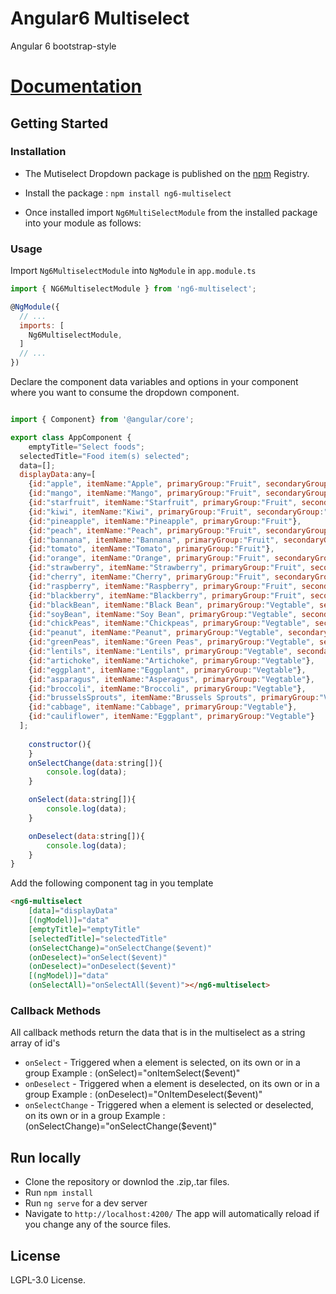 # Angular6 Multiselect
Angular 6 bootstrap-style


# [Documentation](https://github.com/daniel-brenot/ng6-multiselect)

## Getting Started
### Installation
- The Mutiselect Dropdown package is published on the [npm](https://www.npmjs.com/package/ng6-multiselect) Registry. 
- Install the package :
    `npm install ng6-multiselect`

- Once installed import `Ng6MultiSelectModule` from the installed package into your module as follows:

### Usage
Import `Ng6MultiselectModule` into `NgModule` in `app.module.ts`
```js
import { NG6MultiselectModule } from 'ng6-multiselect';

@NgModule({
  // ...
  imports: [
    Ng6MultiselectModule,
  ]
  // ...
})

```

Declare the component data variables and options in your component where you want to consume the dropdown component.

```js

import { Component} from '@angular/core';

export class AppComponent {
    emptyTitle="Select foods";
  selectedTitle="Food item(s) selected";
  data=[];
  displayData:any=[
    {id:"apple", itemName:"Apple", primaryGroup:"Fruit", secondaryGroup:"Tree Grown"},
    {id:"mango", itemName:"Mango", primaryGroup:"Fruit", secondaryGroup:"Tree Grown"},
    {id:"starfruit", itemName:"Starfruit", primaryGroup:"Fruit", secondaryGroup:"Tree Grown"},
    {id:"kiwi", itemName:"Kiwi", primaryGroup:"Fruit", secondaryGroup:"Vine Grown"},
    {id:"pineapple", itemName:"Pineapple", primaryGroup:"Fruit"},
    {id:"peach", itemName:"Peach", primaryGroup:"Fruit", secondaryGroup:"Tree Grown"},
    {id:"bannana", itemName:"Bannana", primaryGroup:"Fruit", secondaryGroup:"Tree Grown"},
    {id:"tomato", itemName:"Tomato", primaryGroup:"Fruit"},
    {id:"orange", itemName:"Orange", primaryGroup:"Fruit", secondaryGroup:"Tree Grown"},
    {id:"strawberry", itemName:"Strawberry", primaryGroup:"Fruit", secondaryGroup:"Berries"},
    {id:"cherry", itemName:"Cherry", primaryGroup:"Fruit", secondaryGroup:"Tree Grown"},
    {id:"raspberry", itemName:"Raspberry", primaryGroup:"Fruit", secondaryGroup:"Berries"},
    {id:"blackberry", itemName:"Blackberry", primaryGroup:"Fruit", secondaryGroup:"Berries"},
    {id:"blackBean", itemName:"Black Bean", primaryGroup:"Vegtable", secondaryGroup:"Legume"},
    {id:"soyBean", itemName:"Soy Bean", primaryGroup:"Vegtable", secondaryGroup:"Legume"},
    {id:"chickPeas", itemName:"Chickpeas", primaryGroup:"Vegtable", secondaryGroup:"Legume"},
    {id:"peanut", itemName:"Peanut", primaryGroup:"Vegtable", secondaryGroup:"Legume"},
    {id:"greenPeas", itemName:"Green Peas", primaryGroup:"Vegtable", secondaryGroup:"Legume"},
    {id:"lentils", itemName:"Lentils", primaryGroup:"Vegtable", secondaryGroup:"Legume"},
    {id:"artichoke", itemName:"Artichoke", primaryGroup:"Vegtable"},
    {id:"eggplant", itemName:"Eggplant", primaryGroup:"Vegtable"},
    {id:"asparagus", itemName:"Asperagus", primaryGroup:"Vegtable"},
    {id:"broccoli", itemName:"Broccoli", primaryGroup:"Vegtable"},
    {id:"brusselsSprouts", itemName:"Brussels Sprouts", primaryGroup:"Vegtable"},
    {id:"cabbage", itemName:"Cabbage", primaryGroup:"Vegtable"},
    {id:"cauliflower", itemName:"Eggplant", primaryGroup:"Vegtable"}
  ];
    
    constructor(){
    }
    onSelectChange(data:string[]){
        console.log(data);
    }

    onSelect(data:string[]){
        console.log(data);
    }

    onDeselect(data:string[]){
        console.log(data);
    }
}
```

Add the following component tag in you template 
```html
<ng6-multiselect 
    [data]="displayData" 
    [(ngModel)]="data"
    [emptyTitle]="emptyTitle"
    [selectedTitle]="selectedTitle"
    (onSelectChange)="onSelectChange($event)" 
    (onDeselect)="onSelect($event)"
    (onDeselect)="onDeselect($event)"
    [(ngModel)]="data"
    (onSelectAll)="onSelectAll($event)"></ng6-multiselect>

```

### Callback Methods
All callback methods return the data that is in the multiselect as a string array of id's
- `onSelect` - Triggered when a element is selected, on its own or in a group
    Example : (onSelect)="onItemSelect($event)"
- `onDeselect` - Triggered when a element is deselected, on its own or in a group
    Example : (onDeselect)="OnItemDeselect($event)"
- `onSelectChange` - Triggered when a element is selected or deselected, on its own or in a group
    Example : (onSelectChange)="onSelectChange($event)"
    

## Run locally
- Clone the repository or downlod the .zip,.tar files.
- Run `npm install`
- Run `ng serve` for a dev server
- Navigate to `http://localhost:4200/`
 The app will automatically reload if you change any of the source files.

## License
LGPL-3.0 License.
